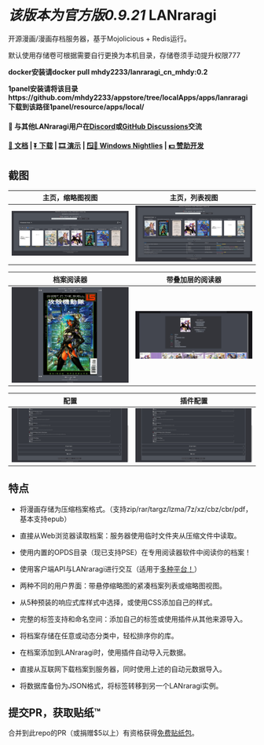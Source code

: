 *该版本为官方版0.9.21*
LANraragi   
===========

开源漫画/漫画存档服务器，基于Mojolicious + Redis运行。

默认使用存储卷可根据需要自行更换为本机目录，存储卷须手动提升权限777

**docker安装请docker pull mhdy2233/lanraragi_cn_mhdy:0.2**

**1panel安装请将该目录https://github.com/mhdy2233/appstore/tree/localApps/apps/lanraragi 下载到该路径1panel/resource/apps/local/**

#### 💬 与其他LANraragi用户在[Discord](https://discord.gg/aRQxtbg)或[GitHub Discussions](https://github.com/Difegue/LANraragi/discussions)交流  

####  [📄 文档](https://sugoi.gitbook.io/lanraragi/v/dev) | [⏬ 下载](https://github.com/Difegue/LANraragi/releases/latest) | [🎞 演示](https://lrr.tvc-16.science) | [🪟🌃 Windows Nightlies](https://nightly.link/Difegue/LANraragi/workflows/push-continous-delivery/dev) | [💵 赞助开发](https://ko-fi.com/T6T2UP5N)  

## 截图

|主页，缩略图视图 | 主页，列表视图 |
|---|---|
| [![archive_thumb](https://raw.githubusercontent.com/Difegue/LANraragi/dev/tools/_screenshots/archive_thumb.png)](https://raw.githubusercontent.com/Difegue/LANraragi/dev/tools/_screenshots/archive_thumb.png) | [![archive_list](https://raw.githubusercontent.com/Difegue/LANraragi/dev/tools/_screenshots/archive_list.png)](https://raw.githubusercontent.com/Difegue/LANraragi/dev/tools/_screenshots/archive_list.png) |

|档案阅读器 | 带叠加层的阅读器 |
|---|---|
| [![reader](https://raw.githubusercontent.com/Difegue/LANraragi/dev/tools/_screenshots/reader.jpg)](https://raw.githubusercontent.com/Difegue/LANraragi/dev/tools/_screenshots/reader.jpg) | [![reader_overlay](https://raw.githubusercontent.com/Difegue/LANraragi/dev/tools/_screenshots/reader_overlay.jpg)](https://raw.githubusercontent.com/Difegue/LANraragi/dev/tools/_screenshots/reader_overlay.jpg) |

|配置 | 插件配置 |
|---|---|
| [![cfg](https://raw.githubusercontent.com/Difegue/LANraragi/dev/tools/_screenshots/cfg_plugin.png)](https://raw.githubusercontent.com/Difegue/LANraragi/dev/tools/_screenshots/cfg.png) | [![cfg_plugin](https://raw.githubusercontent.com/Difegue/LANraragi/dev/tools/_screenshots/cfg_plugin.png)](https://raw.githubusercontent.com/Difegue/LANraragi/dev/tools/_screenshots/cfg_plugin.png) |

## 特点

* 将漫画存储为压缩档案格式。（支持zip/rar/targz/lzma/7z/xz/cbz/cbr/pdf，基本支持epub）

* 直接从Web浏览器读取档案：服务器使用临时文件夹从压缩文件中读取。

* 使用内置的OPDS目录（现已支持PSE）在专用阅读器软件中阅读你的档案！

* 使用客户端API与LANraragi进行交互（适用于[多种平台！](https://sugoi.gitbook.io/lanraragi/v/dev/advanced-usage/external-readers)）

* 两种不同的用户界面：带悬停缩略图的紧凑档案列表或缩略图视图。

* 从5种预装的响应式库样式中选择，或使用CSS添加自己的样式。

* 完整的标签支持和命名空间：添加自己的标签或使用插件从其他来源导入。

* 将档案存储在任意或动态分类中，轻松排序你的库。

* 在档案添加到LANraragi时，使用插件自动导入元数据。

* 直接从互联网下载档案到服务器，同时使用上述的自动元数据导入。

* 将数据库备份为JSON格式，将标签转移到另一个LANraragi实例。

## 提交PR，获取贴纸™

合并到此repo的PR（或捐赠$5以上）有资格获得[免费贴纸包](https://forms.office.com/Pages/ResponsePage.aspx?id=DQSIkWdsW0yxEjajBLZtrQAAAAAAAAAAAAN__osxt25URTdTUTVBVFRCTjlYWFJLMlEzRTJPUEhEVy4u)。
